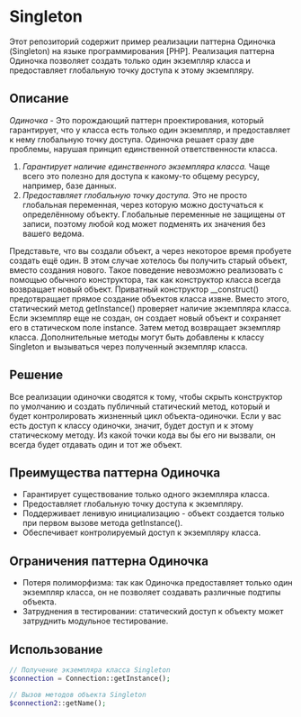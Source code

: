 # Singleton

Этот репозиторий содержит пример реализации паттерна Одиночка (Singleton) на языке программирования [PHP]. Реализация паттерна Одиночка позволяет создать только один экземпляр класса и предоставляет глобальную точку доступа к этому экземпляру.

## Описание
*Одиночка* - Это порождающий паттерн проектирования, который гарантирует, что у класса есть только один экземпляр, и предоставляет к нему глобальную точку доступа.
Одиночка решает сразу две проблемы, нарушая принцип единственной ответственности класса.
1. *Гарантирует наличие единственного экземпляра класса.* Чаще всего это полезно для доступа к какому-то общему ресурсу, например, базе данных.
2. *Предоставляет глобальную точку доступа.* Это не просто глобальная переменная, через которую можно достучаться к определённому объекту. Глобальные переменные не защищены от записи, поэтому любой код может подменять их значения без вашего ведома.

Представьте, что вы создали объект, а через некоторое время пробуете создать ещё один. В этом случае хотелось бы получить старый объект, вместо создания нового.
Такое поведение невозможно реализовать с помощью обычного конструктора, так как конструктор класса всегда возвращает новый объект.
Приватный конструктор __construct() предотвращает прямое создание объектов класса извне. Вместо этого, статический метод getInstance() проверяет наличие экземпляра класса. Если экземпляр еще не создан, он создает новый объект и сохраняет его в статическом поле instance. Затем метод возвращает экземпляр класса.
Дополнительные методы могут быть добавлены к классу Singleton и вызываться через полученный экземпляр класса.

## Решение
Все реализации одиночки сводятся к тому, чтобы скрыть конструктор по умолчанию и создать публичный статический метод, который и будет контролировать жизненный цикл объекта-одиночки.
Если у вас есть доступ к классу одиночки, значит, будет доступ и к этому статическому методу. Из какой точки кода вы бы его ни вызвали, он всегда будет отдавать один и тот же объект.


## Преимущества паттерна Одиночка
- Гарантирует существование только одного экземпляра класса.
- Предоставляет глобальную точку доступа к экземпляру.
- Поддерживает ленивую инициализацию - объект создается только при первом вызове метода getInstance().
- Обеспечивает контролируемый доступ к экземпляру класса.

## Ограничения паттерна Одиночка
- Потеря полиморфизма: так как Одиночка предоставляет только один экземпляр класса, он не позволяет создавать различные подтипы объекта.
- Затруднения в тестировании: статический доступ к объекту может затруднить модульное тестирование.

## Использование

```php
// Получение экземпляра класса Singleton
$connection = Connection::getInstance();

// Вызов методов объекта Singleton
$connection2::getName();
